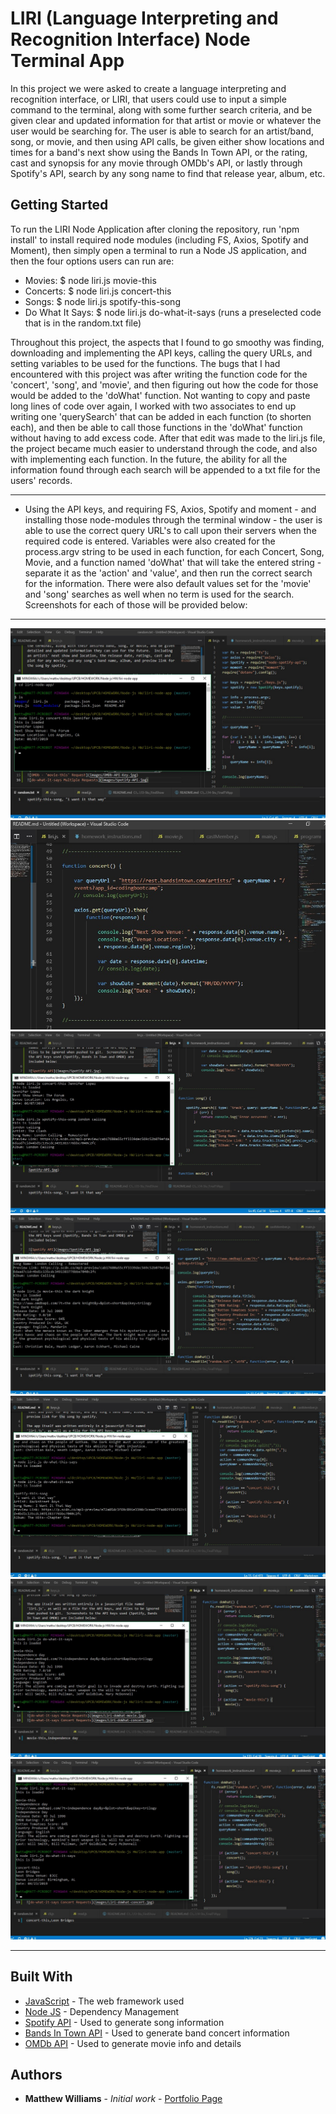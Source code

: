 # LIRI (Language Interpreting and Recognition Interface) Node Terminal App

In this project we were asked to create a language interpreting and recognition interface, or LIRI, that users could use to input a simple command to the terminal, along with some further search criteria, and be given clear and updated information for that artist or movie or whatever the user would be searching for.  The user is able to search for an artist/band, song, or movie, and then using API calls, be given either show locations and times for a band's next show using the Bands In Town API, or the rating, cast and synopsis for any movie through OMDb's API, or lastly through Spotify's API, search by any song name to find that release year, album, etc.

## Getting Started

To run the LIRI Node Application after cloning the repository, run 'npm install' to install required node modules (including FS, Axios, Spotify and Moment), then simply open a terminal to run a Node JS application, and then the four options users can run are:
-  Movies:  $ node liri.js movie-this <movie title>
-  Concerts:  $ node liri.js concert-this <artist name>
-  Songs:  $ node liri.js spotify-this-song <song title>
-  Do What It Says:  $ node liri.js do-what-it-says  (runs a preselected code that is in the random.txt file)
  
Throughout this project, the aspects that I found to go smoothy was finding, downloading and implementing the API keys, calling the query URLs, and setting variables to be used for the functions.  The bugs that I had encountered with this project was after writing the function code for the 'concert', 'song', and 'movie', and then figuring out how the code for those would be added to the 'doWhat' function.  Not wanting to copy and paste long lines of code over again, I worked with two associates to end up writing one 'querySearch' that can be added in each function (to shorten each), and then be able to call those functions in the 'doWhat' function without having to add excess code.  After that edit was made to the liri.js file, the project became much easier to understand through the code, and also with implementing each function.  In the future, the ability for all the information found through each search will be appended to a txt file for the users' records.

---
  
* Using the API keys, and requiring FS, Axios, Spotify and moment - and installing those node-modules through the terminal window - the user is able to use the correct query URL's to call upon their servers when the required code is entered.  Variables were also created for the process.argv string to be used in each function, for each Concert, Song, Movie, and a function named 'doWhat' that will take the entered string - separate it as the 'action' and 'value', and then run the correct search for the information.  There were also default values set for the 'movie' and 'song' searches as well when no term is used for the search.  Screenshots for each of those will be provided below:

---

![BandsInTown - 'concert-this' Request](images/Liri-ConcertThis.jpg)
![concert-this - Code](images/Liri-ConcertThis-Code.jpg)
![Spotify - 'song-this' Request](images/Liri-SpotifyThisSong.jpg)
![OMDb - 'movie-this' Request](images/Liri-MovieThis.jpg)
![do-what-it-says Song Requests](images/Liri-doWhat-song.jpg)
![do-what-it-says Movie Requests](images/Liri-doWhat-movie.jpg)
![do-what-it-says Concert Requests](images/Liri-doWhat-concert.jpg)

___

## Built With

* [JavaScript](http://www.dropwizard.io/1.0.2/docs/) - The web framework used
* [Node JS](https://maven.apache.org/) - Dependency Management
* [Spotify API](https://developer.spotify.com/documentation/web-api/) - Used to generate song information
* [Bands In Town API](https://www.artists.bandsintown.com/bandsintown-api) - Used to generate band concert information
* [OMDb API](http://www.omdbapi.com/) - Used to generate movie info and details

## Authors

* **Matthew Williams** - *Initial work* - [Portfolio Page](https://mattwills09.github.io/portfolio.html)
